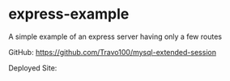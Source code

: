 # express-example 
A simple example of an express server having only a few routes

GitHub: https://github.com/Travo100/mysql-extended-session

Deployed Site: 